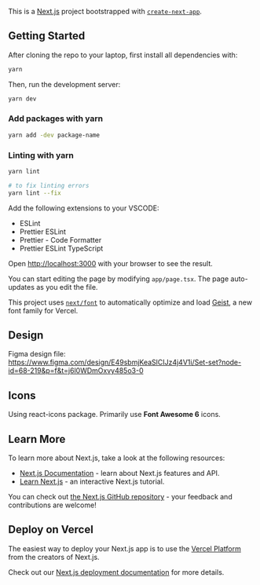 This is a [Next.js](https://nextjs.org) project bootstrapped with [`create-next-app`](https://nextjs.org/docs/app/api-reference/cli/create-next-app).

## Getting Started

After cloning the repo to your laptop, first install all dependencies with:

```bash
yarn

```

Then, run the development server:

```bash
yarn dev

```

### Add packages with yarn

```bash
yarn add -dev package-name

```

### Linting with yarn

```bash
yarn lint

# to fix linting errors
yarn lint --fix
```

Add the following extensions to your VSCODE:

- ESLint
- Prettier ESLint
- Prettier - Code Formatter
- Prettier ESLint TypeScript

Open [http://localhost:3000](http://localhost:3000) with your browser to see the result.

You can start editing the page by modifying `app/page.tsx`. The page auto-updates as you edit the file.

This project uses [`next/font`](https://nextjs.org/docs/app/building-your-application/optimizing/fonts) to automatically optimize and load [Geist](https://vercel.com/font), a new font family for Vercel.

## Design

Figma design file: https://www.figma.com/design/E49sbmjKeaSlCIJz4j4V1i/Set-set?node-id=68-219&p=f&t=j6l0WDmOxvy485o3-0

## Icons

Using react-icons package. Primarily use **Font Awesome 6** icons.

## Learn More

To learn more about Next.js, take a look at the following resources:

- [Next.js Documentation](https://nextjs.org/docs) - learn about Next.js features and API.
- [Learn Next.js](https://nextjs.org/learn) - an interactive Next.js tutorial.

You can check out [the Next.js GitHub repository](https://github.com/vercel/next.js) - your feedback and contributions are welcome!

## Deploy on Vercel

The easiest way to deploy your Next.js app is to use the [Vercel Platform](https://vercel.com/new?utm_medium=default-template&filter=next.js&utm_source=create-next-app&utm_campaign=create-next-app-readme) from the creators of Next.js.

Check out our [Next.js deployment documentation](https://nextjs.org/docs/app/building-your-application/deploying) for more details.
